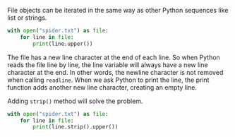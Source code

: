 File objects can be iterated in the same way as other Python sequences like list or strings.

```python
with open("spider.txt") as file:
    for line in file:
        print(line.upper())
```

The file has a new line character at the end of each line. So when Python reads the file line by line, the line variable will always have a new line character at the end. In other words, the newline character is not removed when calling `readline`. When we ask Python to print the line, the print function adds another new line character, creating an empty line. 

Adding `strip()` method will solve the problem.

```python
with open("spider.txt") as file:
    for line in file:
        print(line.strip().upper())
```

